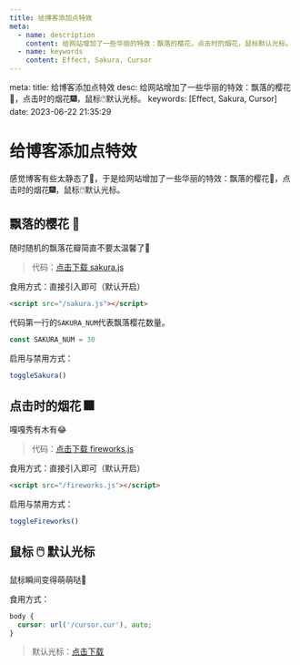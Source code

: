 ```yaml
---
title: 给博客添加点特效
meta:
  - name: description
    content: 给网站增加了一些华丽的特效：飘落的樱花，点击时的烟花，鼠标默认光标。
  - name: keywords
    content: Effect, Sakura, Cursor
---
```


<route lang="yaml">
meta:
  title: 给博客添加点特效
  desc: 给网站增加了一些华丽的特效：飘落的樱花🌸，点击时的烟花🎆，鼠标🖱️默认光标。
  keywords: [Effect, Sakura, Cursor]
  date: 2023-06-22 21:35:29
</route>

# 给博客添加点特效

感觉博客有些太静态了🧐，于是给网站增加了一些华丽的特效：飘落的樱花🌸，点击时的烟花🎆，鼠标🖱️默认光标。

## 飘落的樱花 🌸

随时随机的飘落花瓣简直不要太温馨了🤗

> 代码：<a href="/sakura.js" download="sakura.js">点击下载 sakura.js</a>

食用方式：直接引入即可（默认开启）

```html
<script src="/sakura.js"></script>
```

代码第一行的`SAKURA_NUM`代表飘落樱花数量。

```ts
const SAKURA_NUM = 30
```

启用与禁用方式：

```ts
toggleSakura()
```

## 点击时的烟花 🎆

嘎嘎秀有木有😂

> 代码：<a href="/fireworks.js" download="fireworks.js">点击下载 fireworks.js</a>

食用方式：直接引入即可（默认开启）

```html
<script src="/fireworks.js"></script>
```

启用与禁用方式：
```ts
toggleFireworks()
```

## 鼠标 🖱️ 默认光标

鼠标瞬间变得萌萌哒🤪

食用方式：

```css
body {
  cursor: url('/cursor.cur'), auto;
}
```

> 默认光标：<a href="/cursor.cur" download="cursor.cur">点击下载</a>
